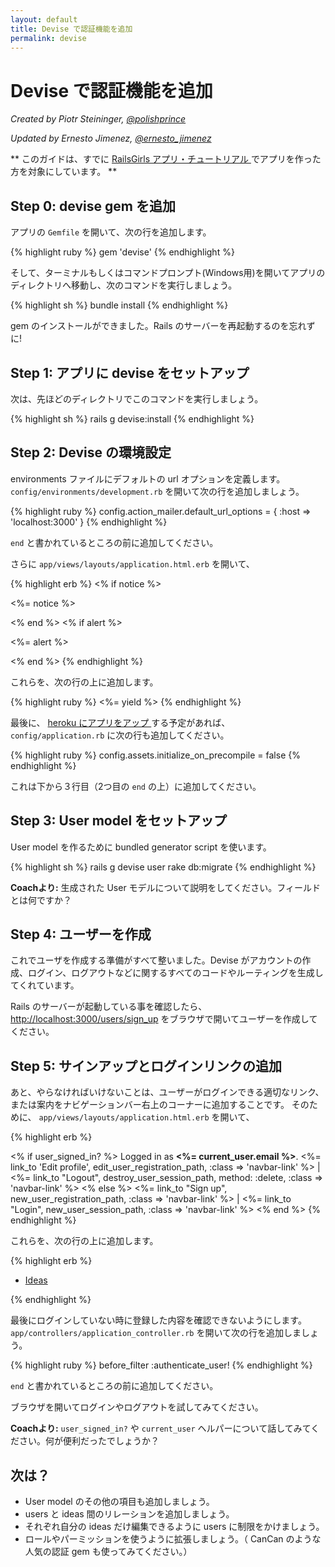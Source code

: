 ```yaml
---
layout: default
title: Devise で認証機能を追加
permalink: devise
---
```


# Devise で認証機能を追加

*Created by Piotr Steininger, [@polishprince](https://twitter.com/polishprince)*

*Updated by Ernesto Jimenez, [@ernesto_jimenez](https://twitter.com/ernesto_jimenez)*

** このガイドは、すでに [ RailsGirls アプリ・チュートリアル ](/app) でアプリを作った方を対象にしています。 **



## Step 0: devise gem を追加

アプリの `Gemfile` を開いて、次の行を追加します。

{% highlight ruby %}
gem 'devise'
{% endhighlight %}

そして、ターミナルもしくはコマンドプロンプト(Windows用)を開いてアプリのディレクトリへ移動し、次のコマンドを実行しましょう。

{% highlight sh %}
bundle install
{% endhighlight %}

gem のインストールができました。Rails のサーバーを再起動するのを忘れずに!


## Step 1: アプリに devise をセットアップ

次は、先ほどのディレクトリでこのコマンドを実行しましょう。

{% highlight sh %}
rails g devise:install
{% endhighlight %}

## Step 2: Devise の環境設定

environments ファイルにデフォルトの url オプションを定義します。
`config/environments/development.rb` を開いて次の行を追加しましょう。

{% highlight ruby %}
   config.action_mailer.default_url_options = { :host => 'localhost:3000' }
{% endhighlight %}

`end` と書かれているところの前に追加してください。

さらに `app/views/layouts/application.html.erb` を開いて、

{% highlight erb %}
<% if notice %>
  <p class="alert alert-notice"><%= notice %></p>
<% end %>
<% if alert %>
  <p class="alert alert-error"><%= alert %></p>
<% end %>
{% endhighlight %}

これらを、次の行の上に追加します。

{% highlight ruby %}
   <%= yield %>
{% endhighlight %}

最後に、 [ heroku にアプリをアップ ](/heroku) する予定があれば、 `config/application.rb` に次の行も追加してください。

{% highlight ruby %}
  config.assets.initialize_on_precompile = false
{% endhighlight %}

これは下から３行目（2つ目の `end` の上）に追加してください。

## Step 3: User model をセットアップ

User model を作るために bundled generator script を使います。

{% highlight sh %}
   rails g devise user
   rake db:migrate
{% endhighlight %}

**Coachより:** 生成された User モデルについて説明をしてください。フィールドとは何ですか？

## Step 4: ユーザーを作成

これでユーザを作成する準備がすべて整いました。Devise がアカウントの作成、ログイン、ログアウトなどに関するすべてのコードやルーティングを生成してくれています。

Rails のサーバーが起動している事を確認したら、[http://localhost:3000/users/sign_up](http://localhost:3000/users/sign_up) をブラウザで開いてユーザーを作成してください。

## Step 5: サインアップとログインリンクの追加

あと、やらなければいけないことは、ユーザーがログインできる適切なリンク、または案内をナビゲーションバー右上のコーナーに追加することです。
そのために、 `app/views/layouts/application.html.erb` を開いて、

{% highlight erb %}
<p class="navbar-text pull-right">
<% if user_signed_in? %>
  Logged in as <strong><%= current_user.email %></strong>.
  <%= link_to 'Edit profile', edit_user_registration_path, :class => 'navbar-link' %> |
  <%= link_to "Logout", destroy_user_session_path, method: :delete, :class => 'navbar-link'  %>
<% else %>
  <%= link_to "Sign up", new_user_registration_path, :class => 'navbar-link'  %> |
  <%= link_to "Login", new_user_session_path, :class => 'navbar-link'  %>
<% end %>
{% endhighlight %}

これらを、次の行の上に追加します。

{% highlight erb %}
<ul class="nav">
  <li class="active"><a href="/ideas">Ideas</a></li>
</ul>
{% endhighlight %}

最後にログインしていない時に登録した内容を確認できないようにします。
`app/controllers/application_controller.rb` を開いて次の行を追加しましょう。

{% highlight ruby %}
  before_filter :authenticate_user!
{% endhighlight %}

`end` と書かれているところの前に追加してください。

ブラウザを開いてログインやログアウトを試してみてください。

**Coachより:** `user_signed_in?` や `current_user` ヘルパーについて話してみてください。何が便利だったでしょうか？

## 次は？

* User model のその他の項目も追加しましょう。
* users と ideas 間のリレーションを追加しましょう。
* それぞれ自分の ideas だけ編集できるように users に制限をかけましょう。
* ロールやパーミッションを使うように拡張しましょう。（ CanCan のような人気の認証 gem も使ってみてください。）


